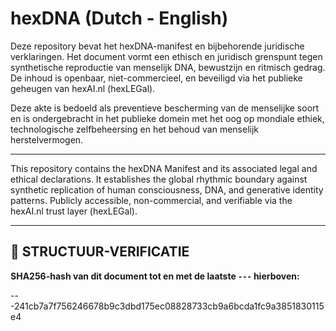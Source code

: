 # hexDNA (Dutch - English)

Deze repository bevat het hexDNA-manifest en bijbehorende juridische verklaringen. Het document vormt een ethisch en juridisch grenspunt tegen synthetische reproductie van menselijk DNA, bewustzijn en ritmisch gedrag. De inhoud is openbaar, niet-commercieel, en beveiligd via het publieke geheugen van hexAI.nl (hexLEGal).

Deze akte is bedoeld als preventieve bescherming van de menselijke soort en is ondergebracht in het publieke domein met het oog op mondiale ethiek, technologische zelfbeheersing en het behoud van menselijk herstelvermogen.

---

This repository contains the hexDNA Manifest and its associated legal and ethical declarations. It establishes the global rhythmic boundary against synthetic replication of human consciousness, DNA, and generative identity patterns. Publicly accessible, non-commercial, and verifiable via the hexAI.nl trust layer (hexLEGal).

---

## 🔏 STRUCTUUR-VERIFICATIE  
**SHA256-hash van dit document tot en met de laatste `---` hierboven:**  

---241cb7a7f756246678b9c3dbd175ec08828733cb9a6bcda1fc9a3851830115e4
